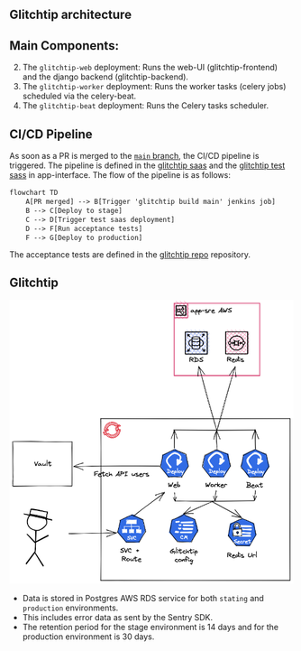 ## Glitchtip architecture

## Main Components:

2. The `glitchtip-web` deployment: Runs the web-UI (glitchtip-frontend) and the django backend (glitchtip-backend).
3. The `glitchtip-worker` deployment: Runs the worker tasks (celery jobs) scheduled via the celery-beat.
1. The `glitchtip-beat` deployment: Runs the Celery tasks scheduler.


## CI/CD Pipeline

As soon as a PR is merged to the [`main` branch](https://github.com/app-sre/glitchtip), the CI/CD pipeline is triggered. The pipeline is defined in the [glitchtip saas](https://gitlab.cee.redhat.com/service/app-interface/-/blob/master/data/services/glitchtip/cicd/saas.yaml) and the [glitchtip test sass](https://gitlab.cee.redhat.com/service/app-interface/-/blob/master/data/services/glitchtip/cicd/test.yaml) in app-interface. The flow of the pipeline is as follows:

```mermaid
flowchart TD
    A[PR merged] --> B[Trigger 'glitchtip build main' jenkins job]
    B --> C[Deploy to stage]
    C --> D[Trigger test saas deployment]
    D --> F[Run acceptance tests]
    F --> G[Deploy to production]
```

The acceptance tests are defined in the [glitchtip repo](https://github.com/app-sre/glitchtip/tree/main/acceptance) repository.

## Glitchtip

![Glitchtip](images/architecture.png)

- Data is stored in Postgres AWS RDS service for both `stating` and `production` environments.
- This includes error data as sent by the Sentry SDK.
- The retention period for the stage environment is 14 days and for the production environment is 30 days.
